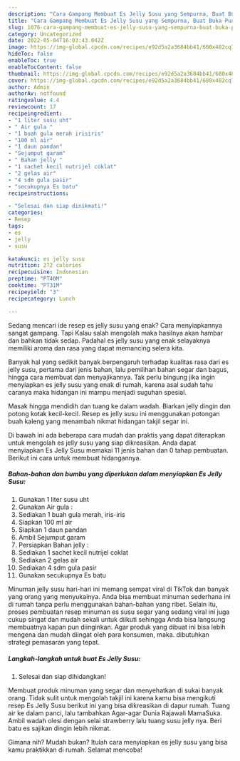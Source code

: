 ```yaml
---
description: "Cara Gampang Membuat Es Jelly Susu yang Sempurna, Buat Buka Puasa Bikin Ngiler"
title: "Cara Gampang Membuat Es Jelly Susu yang Sempurna, Buat Buka Puasa Bikin Ngiler"
slug: 1076-cara-gampang-membuat-es-jelly-susu-yang-sempurna-buat-buka-puasa-bikin-ngiler
category: Uncategorized
date: 2022-05-04T16:03:43.042Z
image: https://img-global.cpcdn.com/recipes/e92d5a2a3684bb41/680x482cq70/es-jelly-susu-foto-resep-utama.jpg
hideToc: false
enableToc: true
enableTocContent: false
thumbnail: https://img-global.cpcdn.com/recipes/e92d5a2a3684bb41/680x482cq70/es-jelly-susu-foto-resep-utama.jpg
cover: https://img-global.cpcdn.com/recipes/e92d5a2a3684bb41/680x482cq70/es-jelly-susu-foto-resep-utama.jpg
author: Admin
authorAv: notfound
ratingvalue: 4.4
reviewcount: 17
recipeingredient:
- "1 liter susu uht"
- " Air gula "
- "1 buah gula merah irisiris"
- "100 ml air"
- "1 daun pandan"
- "Sejumput garam"
- " Bahan jelly "
- "1 sachet kecil nutrijel coklat"
- "2 gelas air"
- "4 sdm gula pasir"
- "secukupnya Es batu"
recipeinstructions:

- "Selesai dan siap dinikmati!"
categories:
- Resep
tags:
- es
- jelly
- susu

katakunci: es jelly susu 
nutrition: 272 calories
recipecuisine: Indonesian
preptime: "PT40M"
cooktime: "PT31M"
recipeyield: "3"
recipecategory: Lunch

---
```



Sedang mencari ide resep es jelly susu yang enak? Cara menyiapkannya sangat gampang. Tapi Kalau salah mengolah maka hasilnya akan hambar dan bahkan tidak sedap. Padahal es jelly susu yang enak selayaknya memiliki aroma dan rasa yang dapat memancing selera kita.


Banyak hal yang sedikit banyak berpengaruh terhadap kualitas rasa dari es jelly susu, pertama dari jenis bahan, lalu pemilihan bahan segar dan bagus, hingga cara membuat dan menyajikannya. Tak perlu bingung jika ingin menyiapkan es jelly susu yang enak di rumah, karena asal sudah tahu caranya maka hidangan ini mampu menjadi suguhan spesial.

Masak hingga mendidih dan tuang ke dalam wadah. Biarkan jelly dingin dan potong kotak kecil-kecil. Resep es jelly susu ini menggunakan potongan buah kaleng yang menambah nikmat hidangan takjil segar ini.


Di bawah ini ada beberapa cara mudah dan praktis yang dapat diterapkan untuk mengolah es jelly susu yang siap dikreasikan. Anda dapat menyiapkan Es Jelly Susu memakai 11 jenis bahan dan 0 tahap pembuatan. Berikut ini cara untuk membuat hidangannya.

<!--inarticleads1-->

##### Bahan-bahan dan bumbu yang diperlukan dalam menyiapkan Es Jelly Susu:

1. Gunakan 1 liter susu uht
1. Gunakan  Air gula :
1. Sediakan 1 buah gula merah, iris-iris
1. Siapkan 100 ml air
1. Siapkan 1 daun pandan
1. Ambil Sejumput garam
1. Persiapkan  Bahan jelly :
1. Sediakan 1 sachet kecil nutrijel coklat
1. Sediakan 2 gelas air
1. Sediakan 4 sdm gula pasir
1. Gunakan secukupnya Es batu


Minuman jelly susu hari-hari ini memang sempat viral di TikTok dan banyak yang orang yang menyukainya. Anda bisa membuat minuman sederhana ini di rumah tanpa perlu menggunakan bahan-bahan yang ribet. Selain itu, proses pembuatan resep minuman es susu segar yang sedang viral ini juga cukup singat dan mudah sekali untuk diikuti sehingga Anda bisa langsung membuatnya kapan pun diinginkan. Agar produk yang dibuat ini bisa lebih mengena dan mudah diingat oleh para konsumen, maka. dibutuhkan strategi pemasaran yang tepat. 

<!--inarticleads2-->

##### Langkah-langkah untuk buat Es Jelly Susu:


1. Selesai dan siap dihidangkan!

Membuat produk minuman yang segar dan menyehatkan di sukai banyak orang. Tidak sulit untuk mengolah takjil ini karena kamu bisa mengikuti resep Es Jelly Susu berikut ini yang bisa dikreasikan di dapur rumah. Tuang air ke dalam panci, lalu tambahkan Agar-agar Dunia Rajawali MamaSuka. Ambil wadah olesi dengan selai strawberry lalu tuang susu jelly nya. Beri batu es sajikan dingin lebih nikmat. 

Gimana nih? Mudah bukan? Itulah cara menyiapkan es jelly susu yang bisa kamu praktikkan di rumah. Selamat mencoba!
